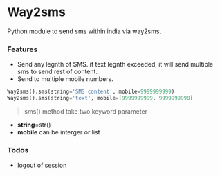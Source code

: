 # Way2sms


Python module to send sms within india via way2sms.
### Features
  - Send any legnth of SMS. if text legnth exceeded, it will send multiple sms to send rest of content. 
  - Send to multiple mobile numbers.


```python
Way2sms().sms(string='SMS content', mobile=9999999999)
Way2sms().sms(string='text', mobile=[9999999999, 9999999998]
```
>sms() method take two keyword parameter
  - **string**=str()
  - **mobile** can be interger or list

### Todos

 - logout of session
